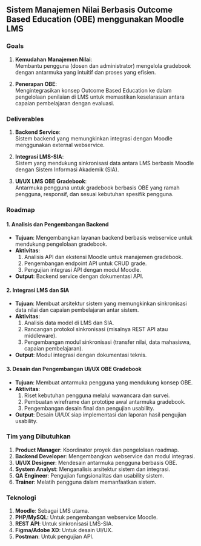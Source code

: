 
## **Sistem Manajemen Nilai Berbasis Outcome Based Education (OBE) menggunakan Moodle LMS**

### **Goals**

1. **Kemudahan Manajemen Nilai**:  
   Membantu pengguna (dosen dan administrator) mengelola gradebook dengan antarmuka yang intuitif dan proses yang efisien.  

2. **Penerapan OBE**:  
   Mengintegrasikan konsep Outcome Based Education ke dalam pengelolaan penilaian di LMS untuk memastikan keselarasan antara capaian pembelajaran dengan evaluasi.


### **Deliverables**

1. **Backend Service**:  
   Sistem backend yang memungkinkan integrasi dengan Moodle menggunakan external webservice.  

2. **Integrasi LMS-SIA**:  
   Sistem yang mendukung sinkronisasi data antara LMS berbasis Moodle dengan Sistem Informasi Akademik (SIA).  

3. **UI/UX LMS OBE Gradebook**:  
   Antarmuka pengguna untuk gradebook berbasis OBE yang ramah pengguna, responsif, dan sesuai kebutuhan spesifik pengguna.  


### **Roadmap**

#### **1. Analisis dan Pengembangan Backend**  
   - **Tujuan**: Mengembangkan layanan backend berbasis webservice untuk mendukung pengelolaan gradebook.  
   - **Aktivitas**:
     1. Analisis API dan ekstensi Moodle untuk manajemen gradebook.
     2. Pengembangan endpoint API untuk CRUD grade.
     3. Pengujian integrasi API dengan modul Moodle.  
   - **Output**: Backend service dengan dokumentasi API.  

#### **2. Integrasi LMS dan SIA**  
   - **Tujuan**: Membuat arsitektur sistem yang memungkinkan sinkronisasi data nilai dan capaian pembelajaran antar sistem.  
   - **Aktivitas**:
     1. Analisis data model di LMS dan SIA.
     2. Rancangan protokol sinkronisasi (misalnya REST API atau middleware).
     3. Pengembangan modul sinkronisasi (transfer nilai, data mahasiswa, capaian pembelajaran).  
   - **Output**: Modul integrasi dengan dokumentasi teknis.  

#### **3. Desain dan Pengembangan UI/UX OBE Gradebook**  
   - **Tujuan**: Membuat antarmuka pengguna yang mendukung konsep OBE.  
   - **Aktivitas**:
     1. Riset kebutuhan pengguna melalui wawancara dan survei.
     2. Pembuatan wireframe dan prototipe awal antarmuka gradebook.
     3. Pengembangan desain final dan pengujian usability.  
   - **Output**: Desain UI/UX siap implementasi dan laporan hasil pengujian usability.  

### **Tim yang Dibutuhkan**

1. **Product Manager**: Koordinator proyek dan pengelolaan roadmap.  
2. **Backend Developer**: Mengembangkan webservice dan modul integrasi.  
3. **UI/UX Designer**: Mendesain antarmuka pengguna berbasis OBE.  
4. **System Analyst**: Menganalisis arsitektur sistem dan integrasi.  
5. **QA Engineer**: Pengujian fungsionalitas dan usability sistem.  
6. **Trainer**: Melatih pengguna dalam memanfaatkan sistem.  

### **Teknologi**

1. **Moodle**: Sebagai LMS utama.  
2. **PHP/MySQL**: Untuk pengembangan webservice Moodle.  
3. **REST API**: Untuk sinkronisasi LMS-SIA.  
4. **Figma/Adobe XD**: Untuk desain UI/UX.  
5. **Postman**: Untuk pengujian API.  

